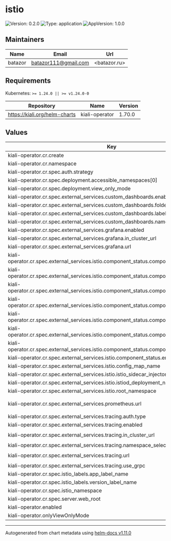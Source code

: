 # istio

![Version: 0.2.0](https://img.shields.io/badge/Version-0.2.0-informational?style=flat-square) ![Type: application](https://img.shields.io/badge/Type-application-informational?style=flat-square) ![AppVersion: 1.0.0](https://img.shields.io/badge/AppVersion-1.0.0-informational?style=flat-square)

## Maintainers

| Name | Email | Url |
| ---- | ------ | --- |
| batazor | <batazor111@gmail.com> | <batazor.ru> |

## Requirements

Kubernetes: `>= 1.24.0 || >= v1.24.0-0`

| Repository | Name | Version |
|------------|------|---------|
| https://kiali.org/helm-charts | kiali-operator | 1.70.0 |

## Values

| Key | Type | Default | Description |
|-----|------|---------|-------------|
| kiali-operator.cr.create | bool | `true` |  |
| kiali-operator.cr.namespace | string | `""` |  |
| kiali-operator.cr.spec.auth.strategy | string | `"anonymous"` |  |
| kiali-operator.cr.spec.deployment.accessible_namespaces[0] | string | `"**"` |  |
| kiali-operator.cr.spec.deployment.view_only_mode | bool | `true` |  |
| kiali-operator.cr.spec.external_services.custom_dashboards.enabled | bool | `true` |  |
| kiali-operator.cr.spec.external_services.custom_dashboards.folder | string | `"Kiali"` |  |
| kiali-operator.cr.spec.external_services.custom_dashboards.label_selector | string | `"app=grafana"` |  |
| kiali-operator.cr.spec.external_services.custom_dashboards.namespace | string | `"grafana"` |  |
| kiali-operator.cr.spec.external_services.grafana.enabled | bool | `false` |  |
| kiali-operator.cr.spec.external_services.grafana.in_cluster_url | string | `"http://grafana.grafana:80"` |  |
| kiali-operator.cr.spec.external_services.grafana.url | string | `"https://shortlink.best/grafana"` |  |
| kiali-operator.cr.spec.external_services.istio.component_status.components[0].app_label | string | `"istiod"` |  |
| kiali-operator.cr.spec.external_services.istio.component_status.components[0].is_core | bool | `true` |  |
| kiali-operator.cr.spec.external_services.istio.component_status.components[0].is_proxy | bool | `false` |  |
| kiali-operator.cr.spec.external_services.istio.component_status.components[1].app_label | string | `"istio-ingress"` |  |
| kiali-operator.cr.spec.external_services.istio.component_status.components[1].is_core | bool | `true` |  |
| kiali-operator.cr.spec.external_services.istio.component_status.components[1].is_proxy | bool | `true` |  |
| kiali-operator.cr.spec.external_services.istio.component_status.components[1].namespace | string | `"istio-ingress"` |  |
| kiali-operator.cr.spec.external_services.istio.component_status.enabled | bool | `true` |  |
| kiali-operator.cr.spec.external_services.istio.config_map_name | string | `"istio"` |  |
| kiali-operator.cr.spec.external_services.istio.istio_sidecar_injector_config_map_name | string | `"istio-sidecar-injector"` |  |
| kiali-operator.cr.spec.external_services.istio.istiod_deployment_name | string | `"istiod"` |  |
| kiali-operator.cr.spec.external_services.istio.root_namespace | string | `"istio-system"` |  |
| kiali-operator.cr.spec.external_services.prometheus.url | string | `"http://prometheus-prometheus.prometheus-operator:9090/prometheus"` |  |
| kiali-operator.cr.spec.external_services.tracing.auth.type | string | `"none"` |  |
| kiali-operator.cr.spec.external_services.tracing.enabled | bool | `true` |  |
| kiali-operator.cr.spec.external_services.tracing.in_cluster_url | string | `"http://grafana-tempo.grafana:16686"` |  |
| kiali-operator.cr.spec.external_services.tracing.namespace_selector | bool | `false` |  |
| kiali-operator.cr.spec.external_services.tracing.url | string | `"http://grafana-tempo.grafana:16686/"` |  |
| kiali-operator.cr.spec.external_services.tracing.use_grpc | bool | `false` |  |
| kiali-operator.cr.spec.istio_labels.app_label_name | string | `"app.kubernetes.io/name"` |  |
| kiali-operator.cr.spec.istio_labels.version_label_name | string | `"app.kubernetes.io/version"` |  |
| kiali-operator.cr.spec.istio_namespace | string | `"istio-system"` |  |
| kiali-operator.cr.spec.server.web_root | string | `"/kiali"` |  |
| kiali-operator.enabled | bool | `true` |  |
| kiali-operator.onlyViewOnlyMode | bool | `true` |  |

----------------------------------------------
Autogenerated from chart metadata using [helm-docs v1.11.0](https://github.com/norwoodj/helm-docs/releases/v1.11.0)
